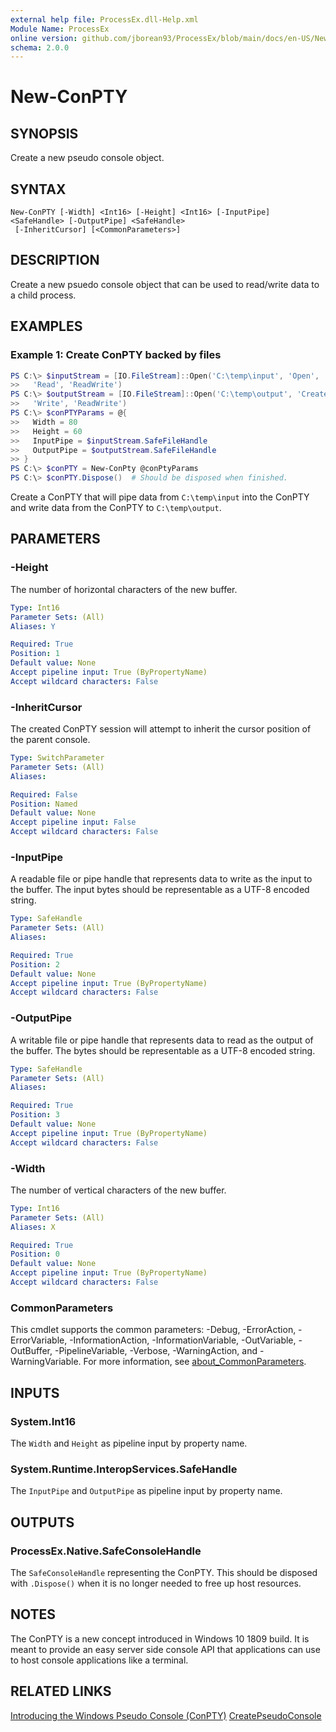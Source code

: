 ```yaml
---
external help file: ProcessEx.dll-Help.xml
Module Name: ProcessEx
online version: github.com/jborean93/ProcessEx/blob/main/docs/en-US/New-ConPTY.md
schema: 2.0.0
---
```


# New-ConPTY

## SYNOPSIS
Create a new pseudo console object.

## SYNTAX

```
New-ConPTY [-Width] <Int16> [-Height] <Int16> [-InputPipe] <SafeHandle> [-OutputPipe] <SafeHandle>
 [-InheritCursor] [<CommonParameters>]
```

## DESCRIPTION
Create a new psuedo console object that can be used to read/write data to a child process.

## EXAMPLES

### Example 1: Create ConPTY backed by files
```powershell
PS C:\> $inputStream = [IO.FileStream]::Open('C:\temp\input', 'Open',
>>   'Read', 'ReadWrite')
PS C:\> $outputStream = [IO.FileStream]::Open('C:\temp\output', 'Create',
>>   'Write', 'ReadWrite')
PS C:\> $conPTYParams = @{
>>   Width = 80
>>   Height = 60
>>   InputPipe = $inputStream.SafeFileHandle
>>   OutputPipe = $outputStream.SafeFileHandle
>> }
PS C:\> $conPTY = New-ConPty @conPtyParams
PS C:\> $conPTY.Dispose()  # Should be disposed when finished.
```

Create a ConPTY that will pipe data from `C:\temp\input` into the ConPTY and write data from the ConPTY to `C:\temp\output`.

## PARAMETERS

### -Height
The number of horizontal characters of the new buffer.

```yaml
Type: Int16
Parameter Sets: (All)
Aliases: Y

Required: True
Position: 1
Default value: None
Accept pipeline input: True (ByPropertyName)
Accept wildcard characters: False
```

### -InheritCursor
The created ConPTY session will attempt to inherit the cursor position of the parent console.

```yaml
Type: SwitchParameter
Parameter Sets: (All)
Aliases:

Required: False
Position: Named
Default value: None
Accept pipeline input: False
Accept wildcard characters: False
```

### -InputPipe
A readable file or pipe handle that represents data to write as the input to the buffer.
The input bytes should be representable as a UTF-8 encoded string.

```yaml
Type: SafeHandle
Parameter Sets: (All)
Aliases:

Required: True
Position: 2
Default value: None
Accept pipeline input: True (ByPropertyName)
Accept wildcard characters: False
```

### -OutputPipe
A writable file or pipe handle that represents data to read as the output of the buffer.
The bytes should be representable as a UTF-8 encoded string.

```yaml
Type: SafeHandle
Parameter Sets: (All)
Aliases:

Required: True
Position: 3
Default value: None
Accept pipeline input: True (ByPropertyName)
Accept wildcard characters: False
```

### -Width
The number of vertical characters of the new buffer.

```yaml
Type: Int16
Parameter Sets: (All)
Aliases: X

Required: True
Position: 0
Default value: None
Accept pipeline input: True (ByPropertyName)
Accept wildcard characters: False
```

### CommonParameters
This cmdlet supports the common parameters: -Debug, -ErrorAction, -ErrorVariable, -InformationAction, -InformationVariable, -OutVariable, -OutBuffer, -PipelineVariable, -Verbose, -WarningAction, and -WarningVariable. For more information, see [about_CommonParameters](http://go.microsoft.com/fwlink/?LinkID=113216).

## INPUTS

### System.Int16
The `Width` and `Height` as pipeline input by property name.

### System.Runtime.InteropServices.SafeHandle
The `InputPipe` and `OutputPipe` as pipeline input by property name.

## OUTPUTS

### ProcessEx.Native.SafeConsoleHandle
The `SafeConsoleHandle` representing the ConPTY. This should be disposed with `.Dispose()` when it is no longer needed to free up host resources.

## NOTES

The ConPTY is a new concept introduced in Windows 10 1809 build.
It is meant to provide an easy server side console API that applications can use to host console applications like a terminal.

## RELATED LINKS

[Introducing the Windows Pseudo Console (ConPTY)](https://devblogs.microsoft.com/commandline/windows-command-line-introducing-the-windows-pseudo-console-conpty/)
[CreatePseudoConsole](https://docs.microsoft.com/en-us/windows/console/createpseudoconsole)
